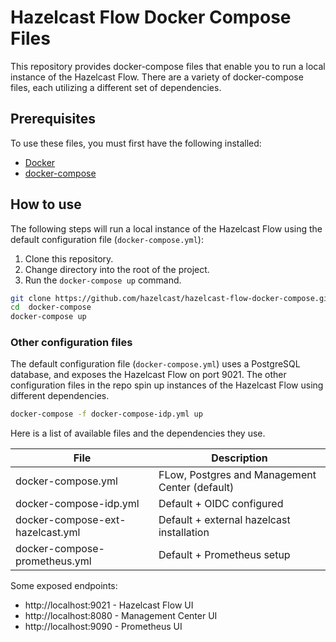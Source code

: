 # Hazelcast Flow Docker Compose Files

This repository provides docker-compose files that enable you to run a local instance of the Hazelcast Flow. There are a variety of docker-compose files, each utilizing a different set of dependencies.

## Prerequisites

To use these files, you must first have the following installed:

- [Docker](https://docs.docker.com/engine/installation/)
- [docker-compose](https://docs.docker.com/compose/install/)

## How to use

The following steps will run a local instance of the Hazelcast Flow using the default configuration file (`docker-compose.yml`):

1. Clone this repository.
2. Change directory into the root of the project.
3. Run the `docker-compose up` command.

```bash
git clone https://github.com/hazelcast/hazelcast-flow-docker-compose.git
cd  docker-compose
docker-compose up
```

### Other configuration files

The default configuration file (`docker-compose.yml`) uses a PostgreSQL database, and exposes the Hazelcast Flow on port 9021.
The other configuration files in the repo spin up instances of the Hazelcast Flow using different dependencies.

```bash
docker-compose -f docker-compose-idp.yml up
```

Here is a list of available files and the dependencies they use.

| File                                   | Description                                                   |
|----------------------------------------|---------------------------------------------------------------|
| docker-compose.yml                     | FLow, Postgres and Management Center (default)                |
| docker-compose-idp.yml                 | Default + OIDC configured                                     |
| docker-compose-ext-hazelcast.yml       | Default + external hazelcast installation                     |
| docker-compose-prometheus.yml          | Default + Prometheus setup                                    |

Some exposed endpoints:
- http://localhost:9021 - Hazelcast Flow UI
- http://localhost:8080 - Management Center UI
- http://localhost:9090 - Prometheus UI
